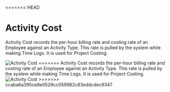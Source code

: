 <<<<<<< HEAD
# Activity Cost

Activity Cost records the per-hour billing rate and costing rate of an Employee against an Activity Type.
This rate is pulled by the system while making Time Logs. It is used for Project Costing.

<img class="screenshot" alt="Activity Cost" src="/docs/assets/img/project/activity_cost.png">
=======
Activity Cost records the per-hour billing rate and costing rate of an Employee against an Activity Type.
This rate is pulled by the system while making Time Logs. It is used for Project Costing.

<img class="screenshot" alt="Activity Cost" src="{{docs_base_url}}/assets/img/project/activity_cost.png">
>>>>>>> ccaba6a395ce8e0526cc059982c83eddcdec9347

